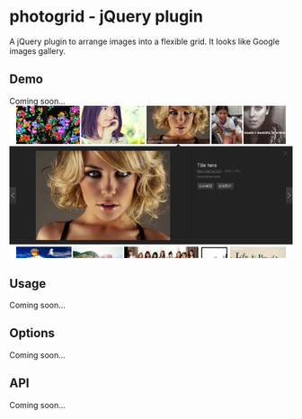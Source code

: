# photogrid - jQuery plugin

A jQuery plugin to arrange images into a flexible grid. It looks like Google images gallery.

## Demo
Coming soon...
![demo](./snapshot.png)

## Usage
Coming soon...

## Options
Coming soon...

## API
Coming soon...
